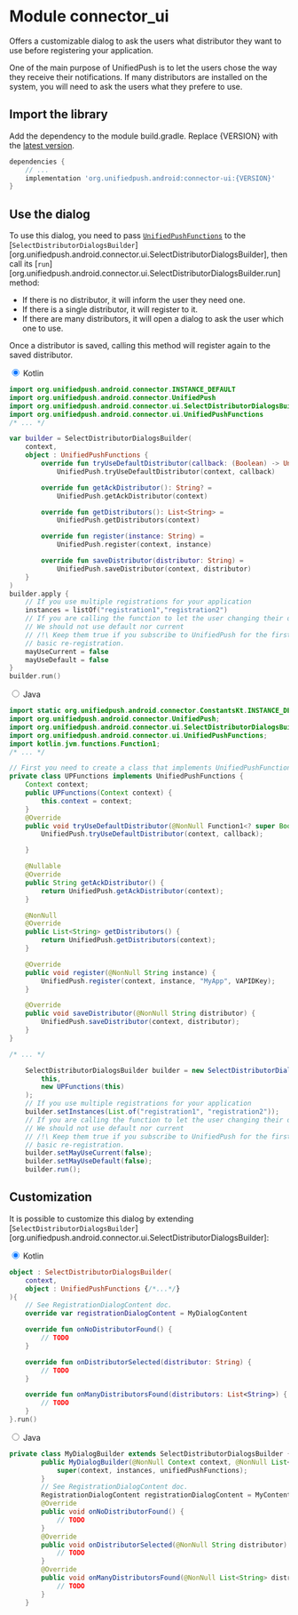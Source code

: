 # Module connector_ui

Offers a customizable dialog to ask the users what distributor they want to use before registering your application.

One of the main purpose of UnifiedPush is to let the users chose the way they receive their notifications. If many distributors are installed on the system, you will need to ask the users what they prefere to use.

## Import the library

Add the dependency to the module build.gradle. Replace {VERSION} with the [latest version](https://central.sonatype.com/artifact/org.unifiedpush.android/connector-ui).

```groovy
dependencies {
    // ...
    implementation 'org.unifiedpush.android:connector-ui:{VERSION}'
}
```

## Use the dialog

To use this dialog, you need to pass [`UnifiedPushFunctions`](org.unifiedpush.android.connector.ui.UnifiedPushFunctions) to the [`SelectDistributorDialogsBuilder`][org.unifiedpush.android.connector.ui.SelectDistributorDialogsBuilder], then call its [`run`][org.unifiedpush.android.connector.ui.SelectDistributorDialogsBuilder.run] method:
- If there is no distributor, it will inform the user they need one.
- If there is a single distributor, it will register to it.
- If there are many distributors, it will open a dialog to ask the user which one to use.

Once a distributor is saved, calling this method will register again to the saved distributor.

<div class="tabs">
<input class="tabs_control hidden" type="radio" id="tabs-0-receiver-0" name="tabs-0" checked>
<label class="tabs_label" for="tabs-0-receiver-0">Kotlin</label>
<div class="tabs_content">
<!-- CONTENT KOTLIN -->

```kotlin
import org.unifiedpush.android.connector.INSTANCE_DEFAULT
import org.unifiedpush.android.connector.UnifiedPush
import org.unifiedpush.android.connector.ui.SelectDistributorDialogsBuilder
import org.unifiedpush.android.connector.ui.UnifiedPushFunctions
/* ... */

var builder = SelectDistributorDialogsBuilder(
    context,
    object : UnifiedPushFunctions {
        override fun tryUseDefaultDistributor(callback: (Boolean) -> Unit) =
            UnifiedPush.tryUseDefaultDistributor(context, callback)

        override fun getAckDistributor(): String? =
            UnifiedPush.getAckDistributor(context)

        override fun getDistributors(): List<String> =
            UnifiedPush.getDistributors(context)

        override fun register(instance: String) =
            UnifiedPush.register(context, instance)

        override fun saveDistributor(distributor: String) =
            UnifiedPush.saveDistributor(context, distributor)
    }
)
builder.apply {
    // If you use multiple registrations for your application
    instances = listOf("registration1","registration2")
    // If you are calling the function to let the user changing their distributor
    // We should not use default nor current
    // /!\ Keep them true if you subscribe to UnifiedPush for the first time, or want to do a
    // basic re-registration.
    mayUseCurrent = false
    mayUseDefault = false
}
builder.run()
```

<!-- END KOTLIN -->
</div>
<input class="tabs_control hidden" type="radio" id="tabs-0-receiver-1" name="tabs-0">
<label class="tabs_label" for="tabs-0-receiver-1">Java</label>
<div class="tabs_content">
<!-- CONTENT JAVA -->

```java
import static org.unifiedpush.android.connector.ConstantsKt.INSTANCE_DEFAULT;
import org.unifiedpush.android.connector.UnifiedPush;
import org.unifiedpush.android.connector.ui.SelectDistributorDialogsBuilder;
import org.unifiedpush.android.connector.ui.UnifiedPushFunctions;
import kotlin.jvm.functions.Function1;
/* ... */

// First you need to create a class that implements UnifiedPushFunctions:
private class UPFunctions implements UnifiedPushFunctions {
    Context context;
    public UPFunctions(Context context) {
        this.context = context;
    }
    @Override
    public void tryUseDefaultDistributor(@NonNull Function1<? super Boolean, Unit> callback) {
        UnifiedPush.tryUseDefaultDistributor(context, callback);

    }

    @Nullable
    @Override
    public String getAckDistributor() {
        return UnifiedPush.getAckDistributor(context);
    }

    @NonNull
    @Override
    public List<String> getDistributors() {
        return UnifiedPush.getDistributors(context);
    }

    @Override
    public void register(@NonNull String instance) {
        UnifiedPush.register(context, instance, "MyApp", VAPIDKey);
    }

    @Override
    public void saveDistributor(@NonNull String distributor) {
        UnifiedPush.saveDistributor(context, distributor);
    }
}

/* ... */

    SelectDistributorDialogsBuilder builder = new SelectDistributorDialogsBuilder(
        this,
        new UPFunctions(this)
    );
    // If you use multiple registrations for your application
    builder.setInstances(List.of("registration1", "registration2"));
    // If you are calling the function to let the user changing their distributor
    // We should not use default nor current
    // /!\ Keep them true if you subscribe to UnifiedPush for the first time, or want to do a
    // basic re-registration.
    builder.setMayUseCurrent(false);
    builder.setMayUseDefault(false);
    builder.run();
```

<!-- END JAVA -->
</div>
</div>

## Customization

It is possible to customize this dialog by extending [`SelectDistributorDialogsBuilder`][org.unifiedpush.android.connector.ui.SelectDistributorDialogsBuilder]:

<div class="tabs">
<input class="tabs_control hidden" type="radio" id="tabs-1-receiver-0" name="tabs-1" checked>
<label class="tabs_label" for="tabs-1-receiver-0">Kotlin</label>
<div class="tabs_content">
<!-- CONTENT KOTLIN -->

```kotlin
object : SelectDistributorDialogsBuilder(
    context,
    object : UnifiedPushFunctions {/*...*/}
){
    // See RegistrationDialogContent doc.
    override var registrationDialogContent = MyDialogContent

    override fun onNoDistributorFound() {
        // TODO
    }

    override fun onDistributorSelected(distributor: String) {
        // TODO
    }

    override fun onManyDistributorsFound(distributors: List<String>) {
        // TODO
    }
}.run()
```

<!-- END KOTLIN -->
</div>
<input class="tabs_control hidden" type="radio" id="tabs-1-receiver-1" name="tabs-1">
<label class="tabs_label" for="tabs-1-receiver-1">Java</label>
<div class="tabs_content">
<!-- CONTENT JAVA -->

```java
private class MyDialogBuilder extends SelectDistributorDialogsBuilder {
        public MyDialogBuilder(@NonNull Context context, @NonNull List<String> instances, @NonNull UnifiedPushFunctions unifiedPushFunctions) {
            super(context, instances, unifiedPushFunctions);
        }
        // See RegistrationDialogContent doc.
        RegistrationDialogContent registrationDialogContent = MyContent;
        @Override
        public void onNoDistributorFound() {
            // TODO
        }
        @Override
        public void onDistributorSelected(@NonNull String distributor) {
            // TODO
        }
        @Override
        public void onManyDistributorsFound(@NonNull List<String> distributors) {
            // TODO
        }
    }
```

<!-- END JAVA -->
</div>
</div>
